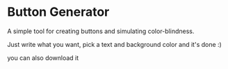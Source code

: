 # Button Generator

A simple tool for creating buttons and simulating color-blindness.

Just write what you want, pick a text and background color and it's done :)

you can also download it